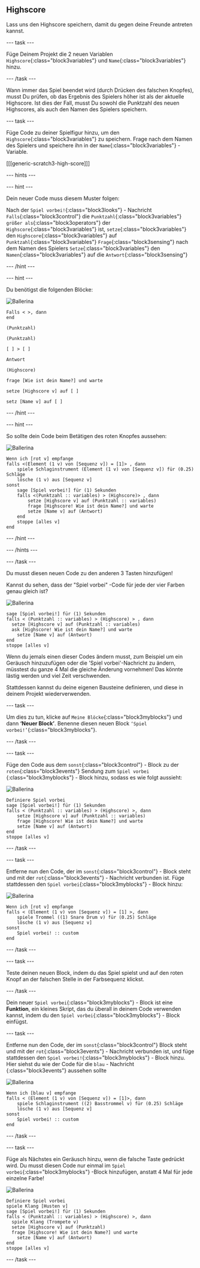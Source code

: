 ## Highscore

Lass uns den Highscore speichern, damit du gegen deine Freunde antreten kannst.

\--- task \---

Füge Deinem Projekt die 2 neuen Variablen `Highscore`{:class="block3variables"} und `Name`{:class="block3variables"} hinzu.

\--- /task \---

Wann immer das Spiel beendet wird (durch Drücken des falschen Knopfes), musst Du prüfen, ob das Ergebnis des Spielers höher ist als der aktuelle Highscore. Ist dies der Fall, musst Du sowohl die Punktzahl des neuen Highscores, als auch den Namen des Spielers speichern.

\--- task \---

Füge Code zu deiner Spielfigur hinzu, um den `Highscore`{:class="block3variables"} zu speichern. Frage nach dem Namen des Spielers und speichere ihn in der `Name`{:class="block3variables"} - Variable.

[[[generic-scratch3-high-score]]]

\--- hints \---

\--- hint \---

Dein neuer Code muss diesem Muster folgen:

Nach der `Spiel vorbei!`{:class="block3looks"} - Nachricht `Falls`{:class="block3control"} die `Punktzahl`{:class="block3variables"} `größer als`{:class="block3operators"} der `Highscore`{:class="block3variables"} ist, `setze`{:class="block3variables"} den `Highscore`{:class="block3variables"} auf `Punktzahl`{:class="block3variables"} `Frage`{:class="block3sensing"} nach dem Namen des Spielers `Setze`{:class="block3variables"} den `Namen`{:class="block3variables"} auf die `Antwort`{:class="block3sensing"}

\--- /hint \---

\--- hint \---

Du benötigst die folgenden Blöcke:

![Ballerina](images/ballerina.png)

```blocks3
Falls < >, dann
end

(Punktzahl)

(Punktzahl)

[ ] > [ ]

Antwort

(Highscore)

frage [Wie ist dein Name?] und warte

setze [Highscore v] auf [ ] 

setz [Name v] auf [ ] 
```

\--- /hint \---

\--- hint \---

So sollte dein Code beim Betätigen des roten Knopfes aussehen:

![Ballerina](images/ballerina.png)

```blocks3
Wenn ich [rot v] empfange
falls <(Element (1 v) von [Sequenz v]) = [1]> , dann 
    spiele Schlaginstrument (Element (1 v) von [Sequenz v]) für (0.25) Schläge
    lösche (1 v) aus [Sequenz v]
sonst 
    sage [Spiel vorbei!] für (1) Sekunden
    falls <(Punktzahl :: variables) > (Highscore)> , dann 
        setze [Highscore v] auf (Punktzahl :: variables)
        frage [Highscore! Wie ist dein Name?] und warte
        setze [Name v] auf (Antwort)
    end
    stoppe [alles v]
end
```

\--- /hint \---

\--- /hints \---

\--- /task \---

Du musst diesen neuen Code zu den anderen 3 Tasten hinzufügen!

Kannst du sehen, dass der "Spiel vorbei" -Code für jede der vier Farben genau gleich ist?

![Ballerina](images/ballerina.png)

```blocks3
sage [Spiel vorbei!] für (1) Sekunden
falls < (Punktzahl :: variables) > (Highscore) > , dann 
  setze [Highscore v] auf (Punktzahl :: variables)
  ask [Highscore! Wie ist dein Name?] und warte
    setze [Name v] auf (Antwort)
end
stoppe [alles v]
```

Wenn du jemals einen dieser Codes ändern musst, zum Beispiel um ein Geräusch hinzuzufügen oder die 'Spiel vorbei'-Nachricht zu ändern, müsstest du ganze 4 Mal die gleiche Änderung vornehmen! Das könnte lästig werden und viel Zeit verschwenden.

Stattdessen kannst du deine eigenen Bausteine definieren, und diese in deinem Projekt wiederverwenden.

\--- task \---

Um dies zu tun, klicke auf `Meine Blöcke`{:class="block3myblocks"} und dann **‘Neuer Block’**. Benenne diesen neuen Block `‘Spiel vorbei!’`{:class="block3myblocks"}.

\--- /task \---

\--- task \---

Füge den Code aus dem `sonst`{:class="block3control"} - Block zu der `roten`{:class="block3events"} Sendung zum `Spiel vorbei` {:class="block3myblocks"} - Block hinzu, sodass es wie folgt aussieht:

![Ballerina](images/ballerina.png)

```blocks3
Definiere Spiel vorbei
sage [Spiel vorbei!] für (1) Sekunden
falls < (Punktzahl :: variables) > (Highscore) >, dann
    setze [Highscore v] auf (Punktzahl :: variables)
    frage [Highscore! Wie ist dein Name?] und warte
    setze [Name v] auf (Antwort)
end
stoppe [alles v]
```

\--- /task \---

\--- task \---

Entferne nun den Code, der im `sonst`{:class="block3control"} - Block steht und mit der `rot`{:class="block3events"} - Nachricht verbunden ist. Füge stattdessen den `Spiel vorbei`{:class="block3myblocks"} - Block hinzu:

![Ballerina](images/ballerina.png)

```blocks3
Wenn ich [rot v] empfange
falls < (Element (1 v) von [Sequenz v]) = [1] >, dann 
    spiele Trommel ((1) Snare Drum v) für (0.25) Schläge
    lösche (1 v) aus [Sequenz v]
sonst 
    Spiel vorbei! :: custom
end
```

\--- /task \---

\--- task \---

Teste deinen neuen Block, indem du das Spiel spielst und auf den roten Knopf an der falschen Stelle in der Farbsequenz klickst.

\--- /task \---

Dein neuer `Spiel vorbei`{:class="block3myblocks"} - Block ist eine **Funktion**, ein kleines Skript, das du überall in deinem Code verwenden kannst, indem du den `Spiel vorbei`{:class="block3myblocks"} - Block einfügst.

\--- task \---

Entferne nun den Code, der im `sonst`{:class="block3control"} Block steht und mit der `rot`{:class="block3events"} - Nachricht verbunden ist, und füge stattdessen den `Spiel vorbei!`{:class="block3myblocks"} - Block hinzu. Hier siehst du wie der Code für die `blau` - Nachricht {:class="block3events"} aussehen sollte

![Ballerina](images/ballerina.png)

```blocks3
Wenn ich [blau v] empfange
falls < (Element (1 v) von [Sequenz v]) = [1]>, dann 
    spiele Schlaginstrument ((2) Basstrommel v) für (0.25) Schläge
    lösche (1 v) aus [Sequenz v]
sonst 
    Spiel vorbei! :: custom
end
```

\--- /task \---

\--- task \---

Füge als Nächstes ein Geräusch hinzu, wenn die falsche Taste gedrückt wird. Du musst diesen Code nur einmal im `Spiel vorbei`{:class="block3myblocks"} -Block hinzufügen, anstatt 4 Mal für jede einzelne Farbe!

![Ballerina](images/ballerina.png)

```blocks3
Definiere Spiel vorbei
spiele Klang [Husten v]
sage [Spiel vorbei!] für (1) Sekunden
falls < (Punktzahl :: variables) > (Highscore) >, dann 
  spiele Klang (Trompete v)
  setze [Highscore v] auf (Punktzahl)
  frage [Highscore! Wie ist dein Name?] und warte
    setze [Name v] auf (Antwort)
end
stoppe [alles v]
```

\--- /task \---